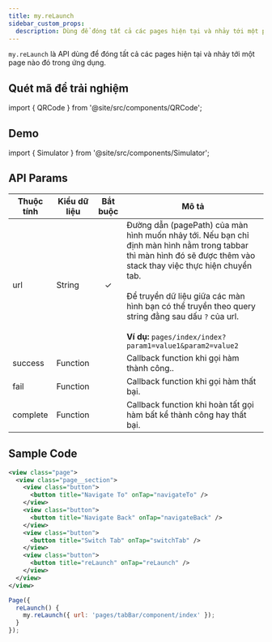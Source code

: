 ```yaml
---
title: my.reLaunch
sidebar_custom_props:
  description: Dùng để đóng tất cả các pages hiện tại và nhảy tới một page nào đó trong ứng dụng
---
```


`my.reLaunch` là API dùng để đóng tất cả các pages hiện tại và nhảy tới một page nào đó trong ứng dụng.

## Quét mã để trải nghiệm

import { QRCode } from '@site/src/components/QRCode';

<QRCode page="pages/api/navigator/index" />

## Demo

import { Simulator } from '@site/src/components/Simulator';

<Simulator page="pages/api/navigator/index" />

## API Params

| Thuộc tính | Kiểu dữ liệu | Bắt buộc | Mô tả                                                                                                                                                                                                                                                                                                                                                    |
| ---------- | ------------ | :------: | -------------------------------------------------------------------------------------------------------------------------------------------------------------------------------------------------------------------------------------------------------------------------------------------------------------------------------------------------------- |
| url        | String       |    ✓     | Đường dẫn (pagePath) của màn hình muốn nhảy tới. Nếu bạn chỉ định màn hình nằm trong tabbar thì màn hình đó sẽ được thêm vào stack thay việc thực hiện chuyển tab. <br /><br /> Để truyền dữ liệu giữa các màn hình bạn có thể truyền theo query string đằng sau dấu `?` của url. <br /><br />**Ví dụ:** `pages/index/index?param1=value1&param2=value2` |
| success    | Function     |          | Callback function khi gọi hàm thành công..                                                                                                                                                                                                                                                                                                               |
| fail       | Function     |          | Callback function khi gọi hàm thất bại.                                                                                                                                                                                                                                                                                                                  |
| complete   | Function     |          | Callback function khi hoàn tất gọi hàm bất kể thành công hay thất bại.                                                                                                                                                                                                                                                                                   |

## Sample Code

```xml
<view class="page">
  <view class="page__section">
    <view class="button">
      <button title="Navigate To" onTap="navigateTo" />
    </view>
    <view class="button">
      <button title="Navigate Back" onTap="navigateBack" />
    </view>
    <view class="button">
      <button title="Switch Tab" onTap="switchTab" />
    </view>
    <view class="button">
      <button title="reLaunch" onTap="reLaunch" />
    </view>
  </view>
</view>
```

```js
Page({
  reLaunch() {
    my.reLaunch({ url: 'pages/tabBar/component/index' });
  }
});
```
